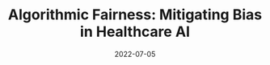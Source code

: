 ---
layout: publication
authors: "Lett, E." 
date: 2022-07-05
title: "Algorithmic Fairness: Mitigating Bias in Healthcare AI"
publication: MedScape
link: https://www.medscape.com/viewarticle/977622
pdf: https://www.ellelett.com/media_files/1435.pdf
tags:
    - fairness
---